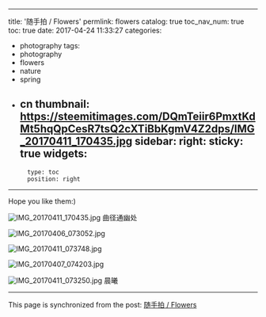 
---
title: '随手拍 / Flowers'
permlink: flowers
catalog: true
toc_nav_num: true
toc: true
date: 2017-04-24 11:33:27
categories:
- photography
tags:
- photography
- flowers
- nature
- spring
- cn
thumbnail: https://steemitimages.com/DQmTeiir6PmxtKdMt5hqQpCesR7tsQ2cXTiBbKgmV4Z2dps/IMG_20170411_170435.jpg
sidebar:
    right:
        sticky: true
widgets:
    -
        type: toc
        position: right
---


Hope you like them:)

![IMG_20170411_170435.jpg](https://steemitimages.com/DQmTeiir6PmxtKdMt5hqQpCesR7tsQ2cXTiBbKgmV4Z2dps/IMG_20170411_170435.jpg)
曲径通幽处

![IMG_20170406_073052.jpg](https://steemitimages.com/DQmT18JPVt3BuKAC63Cx6Be3W9Mg6UaVMYU1dqqERraq6aj/IMG_20170406_073052.jpg)

![IMG_20170411_073748.jpg](https://steemitimages.com/DQmZgs6LnynLXUPHL73u6wjrS3ns7knrt9SsEEzjxRevx6R/IMG_20170411_073748.jpg)

![IMG_20170407_074203.jpg](https://steemitimages.com/DQmPK9SATh5xVWxpDWE7xH16YzMSEs6KVtmouBuH12rdWHV/IMG_20170407_074203.jpg)


![IMG_20170411_073250.jpg](https://steemitimages.com/DQmNpHhcDkZSy9t2afamPqEGEWEhSgGDEwRyiykBNimYiKn/IMG_20170411_073250.jpg)
晨曦

- - -

This page is synchronized from the post: [随手拍 / Flowers](https://steemit.com/@oflyhigh/flowers)
